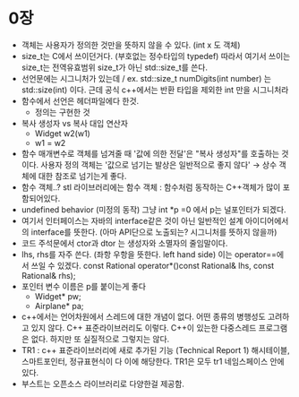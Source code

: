 # 0장
- 객체는 사용자가 정의한 것만을 뜻하지 않을 수 있다. (int x 도 객체)
- size_t는 C에서 쓰이던거다. (부호없는 정수타입의 typedef) 따라서 여기서 쓰이는 size_t는 전역유효범위 size_t가 아닌 std::size_t를 쓴다.
- 선언문에는 시그니처가 있는데 / ex. std::size_t numDigits(int number) 는 std::size(int) 이다.
근데 공식 c++에서는 반환 타입을 제외한 int 만을 시그니처라
- 함수에서 선언은 헤더파일에다 한것. 
    - 정의는 구현한 것
- 복사 생성자 vs 복사 대입 연산자
    - Widget w2(w1)
    - w1 = w2
- 함수 매개변수로 객체를 넘겨줄 때 '값에 의한 전달'은 "복사 생성자"를 호출하는 것이다.
사용자 정의 객체는 '값으로 넘기는 발상은 일반적으로 좋지 않다' → 상수 객체에 대한 참조로 넘기는게 좋다.
- 함수 객체..? stl 라이브러리에는 함수 객체 : 함수처럼 동작하는 C++객체가 많이 포함되어있다.
- undefined behavior (미정의 동작)  그냥 int *p =0 에서 p는 널포인터가 되겠다.
- 여기서 인터페이스는 자바의 interface같은 것이 아닌 일반적인 설계 아이디어에서의 interface를 뜻한다. (아마 API단으로 노출되는? 시그니처를 뜻하지 않을까)
- 코드 주석문에서 ctor과 dtor 는 생성자와 소멸자의 줄임말이다.
- lhs, rhs를 자주 쓴다. (좌항 우항을 뜻한다. left hand side) 이는 operator==에서 쓰일 수 있겠다.
const Rational operator*()const Rational& lhs, const Rational& rhs);
- 포인터 변수 이름은 p를 붙이는게 좋다
    - Widget* pw;
    - Airplane* pa;
- c++에서는 언어차원에서 스레드에 대한 개념이 없다. 어떤 종류의 병행성도 고려하고 있지 않다. C++ 표준라이브러리도 이렇다. C++이 있는한 다중스레드 프로그램은 없다. 하지만 또 실질적으로 그렇지는 않다.
- TR1 : c++ 표준라이브러리에 새로 추가된 기능 (Technical Report 1) 해시테이블, 스마트포인터, 정규표현식이 다 이에 해당한다. TR1은 모두 tr1 네임스페이스 안에 있다.
- 부스트는 오픈소스 라이브러리로 다양한걸 제공함.